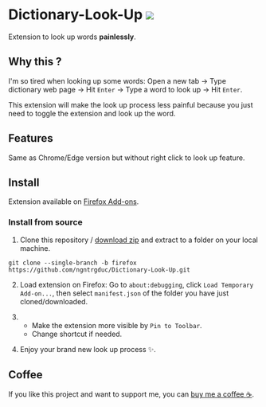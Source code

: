 
# Dictionary-Look-Up ![](https://img.shields.io/github/manifest-json/v/ngntrgduc/Dictionary-Look-Up?style=flat-square)

Extension to look up words **painlessly**.

## Why this ?

I'm so tired when looking up some words: Open a new tab -> Type dictionary web page -> Hit `Enter` -> Type a word to look up -> Hit `Enter`.

This extension will make the look up process less painful because you just need to toggle the extension and look up the word.

## Features
Same as Chrome/Edge version but without right click to look up feature.

## Install
Extension available on [Firefox Add-ons](https://addons.mozilla.org/en-US/firefox/addon/dictionary-look-up/).

### Install from source
1. Clone this repository / [download zip](https://github.com/ngntrgduc/Dictionary-Look-Up/archive/refs/heads/firefox.zip) and extract to a folder on your local machine.

```git
git clone --single-branch -b firefox https://github.com/ngntrgduc/Dictionary-Look-Up.git
```

2. Load extension on Firefox:
Go to `about:debugging`, click `Load Temporary Add-on...`, then select `manifest.json` of the folder you have just cloned/downloaded.

3. 
   - Make the extension more visible by `Pin to Toolbar`. 
   - Change shortcut if needed.

4. Enjoy your brand new look up process ✨. 

## Coffee
If you like this project and want to support me, you can [buy me a coffee :coffee:](https://ko-fi.com/ngntrgduc).
